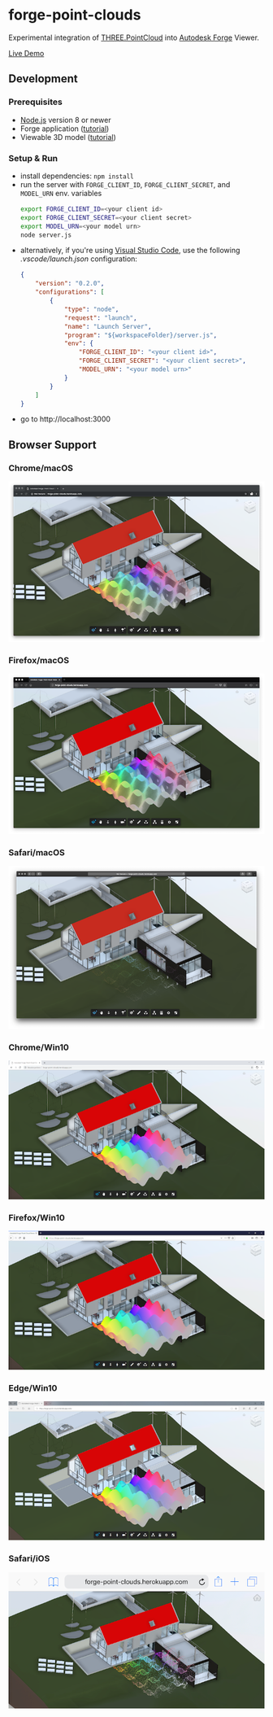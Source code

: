# forge-point-clouds

Experimental integration of [THREE.PointCloud](https://github.com/mrdoob/three.js/blob/r71/src/objects/PointCloud.js)
into [Autodesk Forge](https://forge.autodesk.com) Viewer.

[Live Demo](https://forge-point-clouds.herokuapp.com)

## Development

### Prerequisites

- [Node.js](https://nodejs.org) version 8 or newer
- Forge application ([tutorial](https://forge.autodesk.com/en/docs/oauth/v2/tutorials/create-app))
- Viewable 3D model ([tutorial](https://forge.autodesk.com/en/docs/model-derivative/v2/tutorials/prepare-file-for-viewer))

### Setup & Run

- install dependencies: `npm install`
- run the server with `FORGE_CLIENT_ID`, `FORGE_CLIENT_SECRET`, and `MODEL_URN` env. variables
  ```bash
  export FORGE_CLIENT_ID=<your client id>
  export FORGE_CLIENT_SECRET=<your client secret>
  export MODEL_URN=<your model urn>
  node server.js
  ```
- alternatively, if you're using [Visual Studio Code](https://code.visualstudio.com),
  use the following _.vscode/launch.json_ configuration:
  ```json
  {
      "version": "0.2.0",
      "configurations": [
          {
              "type": "node",
              "request": "launch",
              "name": "Launch Server",
              "program": "${workspaceFolder}/server.js",
              "env": {
                  "FORGE_CLIENT_ID": "<your client id>",
                  "FORGE_CLIENT_SECRET": "<your client secret>",
                  "MODEL_URN": "<your model urn>"
              }
          }
      ]
  }
  ```
- go to http://localhost:3000

## Browser Support

### Chrome/macOS

![Chrome/macOS](./docs/screenshots/chrome-macos.png)

### Firefox/macOS

![Firefox/macOS](./docs/screenshots/firefox-macos.png)

### Safari/macOS

![Safari/macOS](./docs/screenshots/safari-macos.png)

### Chrome/Win10

![Chrome/Win10](./docs/screenshots/chrome-win10.png)

### Firefox/Win10

![Firefox/Win10](./docs/screenshots/firefox-win10.png)

### Edge/Win10

![Edge/Win10](./docs/screenshots/edge-win10.png)

### Safari/iOS

![Edge/Win10](./docs/screenshots/safari-ios.png)
